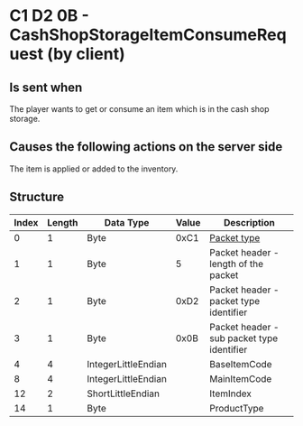 # C1 D2 0B - CashShopStorageItemConsumeRequest (by client)

## Is sent when

The player wants to get or consume an item which is in the cash shop storage.

## Causes the following actions on the server side

The item is applied or added to the inventory.

## Structure

| Index | Length | Data Type | Value | Description |
|-------|--------|-----------|-------|-------------|
| 0 | 1 |   Byte   | 0xC1  | [Packet type](PacketTypes.md) |
| 1 | 1 |    Byte   |   5   | Packet header - length of the packet |
| 2 | 1 |    Byte   | 0xD2  | Packet header - packet type identifier |
| 3 | 1 |    Byte   | 0x0B  | Packet header - sub packet type identifier |
| 4 | 4 | IntegerLittleEndian |  | BaseItemCode |
| 8 | 4 | IntegerLittleEndian |  | MainItemCode |
| 12 | 2 | ShortLittleEndian |  | ItemIndex |
| 14 | 1 | Byte |  | ProductType |
